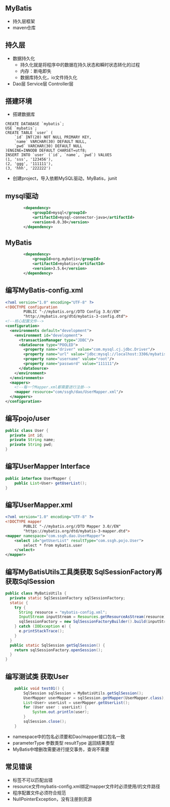 ## MyBatis
- 持久层框架
- maven仓库
## 持久层
- 数据持久化
  - 持久化就是将程序中的数据在持久状态和瞬时状态转化的过程
  - 内存：断电即失
  - 数据库持久化，io文件持久化
- Dao层 Service层 Controller层
## 搭建环境
- 搭建数据库
```mysql
CREATE DATABASE `mybatis`;
USE `mybatis`;
CREATE TABLE `user` (
	`id` INT(20) NOT NULL PRIMARY KEY,
	`name` VARCHAR(30) DEFAULT NULL,
	`pwd` VARCHAR(30) DEFAULT NULL
)ENGINE=INNODB DEFAULT CHARSET=utf8;
INSERT INTO `user` (`id`, `name`, `pwd`) VALUES
(1, 'sss', '123456'),
(2, 'ggg', '111111'),
(3, 'hhh', '222222')
```
- 创建project，导入依赖MySQL驱动，MyBatis，junit
## mysql驱动
```xml
        <dependency>
            <groupId>mysql</groupId>
            <artifactId>mysql-connector-java</artifactId>
            <version>8.0.30</version>
        </dependency>
```
## MyBatis
```xml
        <dependency>
            <groupId>org.mybatis</groupId>
            <artifactId>mybatis</artifactId>
            <version>3.5.6</version>
        </dependency>
```
## 编写MyBatis-config.xml
```xml
<?xml version="1.0" encoding="UTF-8" ?>
<!DOCTYPE configuration
        PUBLIC "-//mybatis.org//DTD Config 3.0//EN"
        "http://mybatis.org/dtd/mybatis-3-config.dtd">
<!--核心配置文件-->
<configuration>
  <environments default="development">
    <environment id="development">
      <transactionManager type="JDBC"/>
      <dataSource type="POOLED">
        <property name="driver" value="com.mysql.cj.jdbc.Driver"/>
        <property name="url" value="jdbc:mysql://localhost:3306/mybatis?useSSL=true&amp;useUnicode=true&amp;character=Encoding=UTF-8&amp;serverTimezone=Asia/Shanghai"/>
        <property name="username" value="root"/>
        <property name="password" value="111111"/>
      </dataSource>
    </environment>
  </environments>
  <mappers>
    <!--每一个Mapper.xml都需要进行注册-->
    <mapper resource="com/ssgh/dao/UserMapper.xml"/>
  </mappers>
</configuration>
```
## 编写pojo/user
```java
public class User {
  private int id;
  private String name;
  private String pwd;
}
```
## 编写UserMapper Interface
```java
public interface UserMapper {
    public List<User> getUserList();
}
```
## 编写UserMapper.xml
```xml
<?xml version="1.0" encoding="UTF-8" ?>
<!DOCTYPE mapper
        PUBLIC "-//mybatis.org//DTD Mapper 3.0//EN"
        "https://mybatis.org/dtd/mybatis-3-mapper.dtd">
<mapper namespace="com.ssgh.dao.UserMapper">
    <select id="getUserList" resultType="com.ssgh.pojo.User">
        select * from mybatis.user
    </select>
</mapper>
```
## 编写MyBatisUtils工具类获取 SqlSessionFactory再获取SqlSession
```java
public class MyBatisUtils {
  private static SqlSessionFactory sqlSessionFactory;
  static {
    try {
      String resource = "mybatis-config.xml";
      InputStream inputStream = Resources.getResourceAsStream(resource);
      sqlSessionFactory = new SqlSessionFactoryBuilder().build(inputStream);
    } catch (IOException e) {
      e.printStackTrace();
    }
  }
  public static SqlSession getSqlSession() {
    return sqlSessionFactory.openSession();
  }
}
```
## 编写测试类 获取User
```java
    public void test01() {
        SqlSession sqlSession = MyBatisUtils.getSqlSession();
        UserMapper userMapper = sqlSession.getMapper(UserMapper.class);
        List<User> userList = userMapper.getUserList();
        for (User user : userList) {
            System.out.println(user);
        }
        sqlSession.close();
    }
```
- namespace中的包名必须要和Dao/mapper接口包名一致
- parameterType 参数类型 resultType 返回结果类型
- MyBatis中增删改需要进行提交事务，查询不需要
## 常见错误
- 标签不可以匹配出错
- resource文件mybatis-config.xml绑定mapper文件时必须使用/的文件路径
- 程序配置文件必须符合规范
- NullPointerException，没有注册到资源


